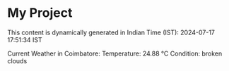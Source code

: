 # My Project

This content is dynamically generated in Indian Time (IST): 2024-07-17 17:51:34 IST


Current Weather in Coimbatore:
Temperature: 24.88 °C
Condition: broken clouds
